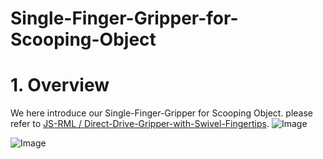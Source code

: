 # Single-Finger-Gripper-for-Scooping-Object
# 1. Overview
We here introduce our Single-Finger-Gripper for Scooping Object. please refer to [JS-RML / Direct-Drive-Gripper-with-Swivel-Fingertips](https://github.com/JS-RML/Direct-Drive-Gripper-with-Swivel-Fingertips). 
![Image](https://github.com/user-attachments/assets/ff8aee65-1ade-4aa5-98c2-da446d936d9f)

![Image](https://github.com/user-attachments/assets/33943df0-60e3-41c9-b3ae-6bb676dde113)
